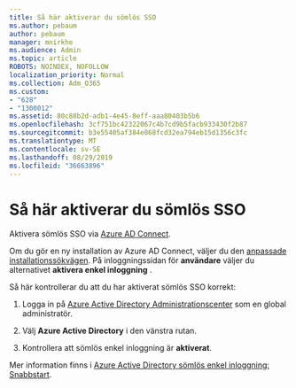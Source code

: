 ```yaml
---
title: Så här aktiverar du sömlös SSO
ms.author: pebaum
author: pebaum
manager: mnirkhe
ms.audience: Admin
ms.topic: article
ROBOTS: NOINDEX, NOFOLLOW
localization_priority: Normal
ms.collection: Adm_O365
ms.custom:
- "628"
- "1300012"
ms.assetid: 80c88b2d-adb1-4e45-8eff-aaa80403b5b6
ms.openlocfilehash: 3cf751bc42322067c4b7cd9b5facb933430f2b87
ms.sourcegitcommit: b3e55405af384e868fcd32ea794eb15d1356c3fc
ms.translationtype: MT
ms.contentlocale: sv-SE
ms.lasthandoff: 08/29/2019
ms.locfileid: "36663896"
---
```

# <a name="how-to-enable-seamless-sso"></a>Så här aktiverar du sömlös SSO

Aktivera sömlös SSO via [Azure AD Connect](https://docs.microsoft.com/azure/active-directory/connect/active-directory-aadconnect).
  
Om du gör en ny installation av Azure AD Connect, väljer du den [anpassade installationssökvägen](https://docs.microsoft.com/azure/active-directory/connect/active-directory-aadconnect-get-started-custom). På inloggningssidan för **användare** väljer du alternativet **aktivera enkel inloggning** .
  
Så här kontrollerar du att du har aktiverat sömlös SSO korrekt:
  
1. Logga in på [Azure Active Directory Administrationscenter](https://aad.portal.azure.com) som en global administratör.

2. Välj **Azure Active Directory** i den vänstra rutan.

3. Kontrollera att sömlös enkel inloggning är **aktiverat**.

Mer information finns i [Azure Active Directory sömlös enkel inloggning: Snabbstart](https://docs.microsoft.com/azure/active-directory/connect/active-directory-aadconnect-sso-quick-start).
  
